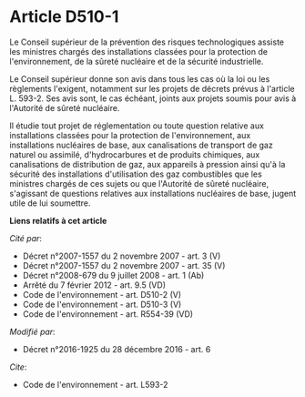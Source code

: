 # Article D510-1

Le Conseil supérieur de la prévention des risques technologiques assiste les ministres chargés des installations classées
pour la protection de l'environnement, de la sûreté nucléaire et de la sécurité industrielle. 

Le Conseil supérieur donne son avis dans tous les cas où la loi ou les règlements l'exigent, notamment sur les projets de
décrets prévus à l'article L. 593-2. Ses avis sont, le cas échéant, joints aux projets soumis pour avis à l'Autorité de
sûreté nucléaire. 

Il étudie tout projet de réglementation ou toute question relative aux installations classées pour la protection de
l'environnement, aux installations nucléaires de base, aux canalisations de transport de gaz naturel ou assimilé,
d'hydrocarbures et de produits chimiques, aux canalisations de distribution de gaz, aux appareils à pression ainsi qu'à la
sécurité des installations d'utilisation des gaz combustibles que les ministres chargés de ces sujets ou que l'Autorité de
sûreté nucléaire, s'agissant de questions relatives aux installations nucléaires de base, jugent utile de lui soumettre.

**Liens relatifs à cet article**

_Cité par_:

  - Décret n°2007-1557 du 2 novembre 2007 - art. 3 (V)
  - Décret n°2007-1557 du 2 novembre 2007 - art. 35 (V)
  - Décret n°2008-679 du 9 juillet 2008 - art. 1 (Ab)
  - Arrêté du 7 février 2012 - art. 9.5 (VD)
  - Code de l'environnement - art. D510-2 (V)
  - Code de l'environnement - art. D510-3 (V)
  - Code de l'environnement - art. R554-39 (VD)

_Modifié par_:

  - Décret n°2016-1925 du 28 décembre 2016 - art. 6

_Cite_:

  - Code de l'environnement - art. L593-2
